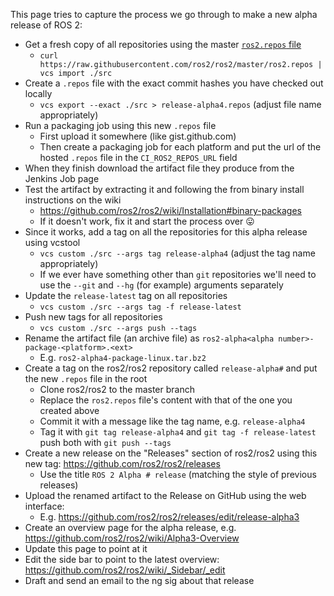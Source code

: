 This page tries to capture the process we go through to make a new alpha release of ROS 2:

- Get a fresh copy of all repositories using the master [`ros2.repos` file](https://raw.githubusercontent.com/ros2/ros2/master/ros2.repos)
  - `curl https://raw.githubusercontent.com/ros2/ros2/master/ros2.repos | vcs import ./src`
- Create a `.repos` file with the exact commit hashes you have checked out locally
  - `vcs export --exact ./src > release-alpha4.repos` (adjust file name appropriately)
- Run a packaging job using this new `.repos` file
  - First upload it somewhere (like gist.github.com)
  - Then create a packaging job for each platform and put the url of the hosted `.repos` file in the `CI_ROS2_REPOS_URL` field
- When they finish download the artifact file they produce from the Jenkins Job page
- Test the artifact by extracting it and following the from binary install instructions on the wiki
  - https://github.com/ros2/ros2/wiki/Installation#binary-packages
  - If it doesn't work, fix it and start the process over :stuck_out_tongue:
- Since it works, add a tag on all the repositories for this alpha release using vcstool
  - `vcs custom ./src --args tag release-alpha4` (adjust the tag name appropriately)
  - If we ever have something other than `git` repositories we'll need to use the `--git` and `--hg` (for example) arguments separately
- Update the `release-latest` tag on all repositories
  - `vcs custom ./src --args tag -f release-latest`
- Push new tags for all repositories
  - `vcs custom ./src --args push --tags`
- Rename the artifact file (an archive file) as `ros2-alpha<alpha number>-package-<platform>.<ext>`
  - E.g. `ros2-alpha4-package-linux.tar.bz2`
- Create a tag on the ros2/ros2 repository called `release-alpha#` and put the new `.repos` file in the root
  - Clone ros2/ros2 to the master branch
  - Replace the `ros2.repos` file's content with that of the one you created above
  - Commit it with a message like the tag name, e.g. `release-alpha4`
  - Tag it with `git tag release-alpha4` and `git tag -f release-latest` push both with `git push --tags`
- Create a new release on the "Releases" section of ros2/ros2 using this new tag: https://github.com/ros2/ros2/releases
  - Use the title `ROS 2 Alpha # release` (matching the style of previous releases)
- Upload the renamed artifact to the Release on GitHub using the web interface:
  - E.g. https://github.com/ros2/ros2/releases/edit/release-alpha3
- Create an overview page for the alpha release, e.g. https://github.com/ros2/ros2/wiki/Alpha3-Overview
- Update this page to point at it
- Edit the side bar to point to the latest overview: https://github.com/ros2/ros2/wiki/_Sidebar/_edit
- Draft and send an email to the ng sig about that release